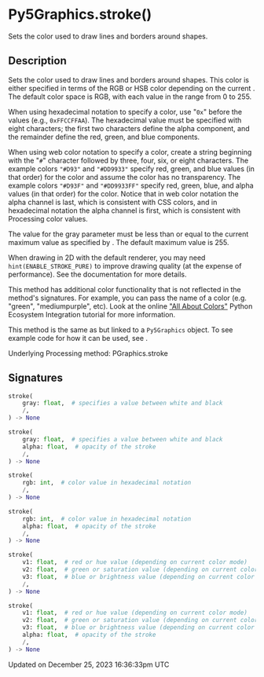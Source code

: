 # Py5Graphics.stroke()

Sets the color used to draw lines and borders around shapes.

## Description

Sets the color used to draw lines and borders around shapes. This color is either specified in terms of the RGB or HSB color depending on the current [](py5graphics_color_mode). The default color space is RGB, with each value in the range from 0 to 255.

When using hexadecimal notation to specify a color, use "`0x`" before the values (e.g., `0xFFCCFFAA`). The hexadecimal value must be specified with eight characters; the first two characters define the alpha component, and the remainder define the red, green, and blue components.

When using web color notation to specify a color, create a string beginning with the "`#`" character followed by three, four, six, or eight characters. The example colors `"#D93"` and `"#DD9933"` specify red, green, and blue values (in that order) for the color and assume the color has no transparency. The example colors `"#D93F"` and `"#DD9933FF"` specify red, green, blue, and alpha values (in that order) for the color. Notice that in web color notation the alpha channel is last, which is consistent with CSS colors, and in hexadecimal notation the alpha channel is first, which is consistent with Processing color values.

The value for the gray parameter must be less than or equal to the current maximum value as specified by [](py5graphics_color_mode). The default maximum value is 255.

When drawing in 2D with the default renderer, you may need `hint(ENABLE_STROKE_PURE)` to improve drawing quality (at the expense of performance). See the [](py5graphics_hint) documentation for more details.

This method has additional color functionality that is not reflected in the method's signatures. For example, you can pass the name of a color (e.g. "green", "mediumpurple", etc). Look at the online ["All About Colors"](/integrations/colors) Python Ecosystem Integration tutorial for more information.

This method is the same as [](sketch_stroke) but linked to a `Py5Graphics` object. To see example code for how it can be used, see [](sketch_stroke).

Underlying Processing method: PGraphics.stroke

## Signatures

```python
stroke(
    gray: float,  # specifies a value between white and black
    /,
) -> None

stroke(
    gray: float,  # specifies a value between white and black
    alpha: float,  # opacity of the stroke
    /,
) -> None

stroke(
    rgb: int,  # color value in hexadecimal notation
    /,
) -> None

stroke(
    rgb: int,  # color value in hexadecimal notation
    alpha: float,  # opacity of the stroke
    /,
) -> None

stroke(
    v1: float,  # red or hue value (depending on current color mode)
    v2: float,  # green or saturation value (depending on current color mode)
    v3: float,  # blue or brightness value (depending on current color mode)
    /,
) -> None

stroke(
    v1: float,  # red or hue value (depending on current color mode)
    v2: float,  # green or saturation value (depending on current color mode)
    v3: float,  # blue or brightness value (depending on current color mode)
    alpha: float,  # opacity of the stroke
    /,
) -> None
```

Updated on December 25, 2023 16:36:33pm UTC
